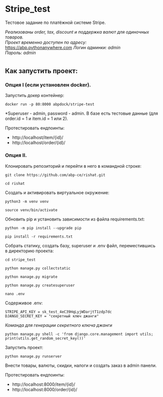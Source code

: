 # Stripe_test

Тестовое задание по платёжной системе Stripe.

*Реализованы order, tax, discount и поддержка валют для одиночных товаров.  
Проект временно доступен по адресу:*  
https://abp.pythonanywhere.com
*Логин админки: admin  
Пароль: admin*



#

## Как запустить проект:

### Опция I (если установлен docker).
Запустить докер контейнер:
```
docker run -p 80:8000 abpdock/stripe-test
```
*Superuser - admin, password - admin.
В базе есть тестовые данные (для order.id = 1 и item.id = 1 или 2).

Протестировать ендпоинты:
- http://localhost/item/{id}/
- http://localhost/order/{id}/

### Опция II.

Клонировать репозиторий и перейти в него в командной строке:

```
git clone https://github.com/abp-ce/rishat.git

cd rishat
```

Cоздать и активировать виртуальное окружение:

```
python3 -m venv venv

source venv/bin/activate
```

Обновить pip и установить зависимости из файла requirements.txt:

```
python -m pip install --upgrade pip

pip install -r requirements.txt
```

Собрать статику, создать базу, superuser и .env файл, переместившись в директорию проекта:

```
cd stripe_test

python manage.py collectstatic

python manage.py migrate

python manage.py createsuperuser

nano .env
```
Содерживое .env:
```
STRIPE_API_KEY = sk_test_4eC39HqLyjWDarjtT1zdp7dc
DJANGO_SECRET_KEY = "секретный ключ джанги"
```
*Команда для генерации секретного ключа джанги*
```
python manage.py shell -c 'from django.core.management import utils; print(utils.get_random_secret_key())'
```


Запустить проект:

```
python manage.py runserver
```

Внести товары, валюты, скидки, налоги и создать заказ в admin панели.

Протестировать ендпоинты:
- http://localhost:8000/item/{id}/
- http://localhost:8000/order/{id}/


